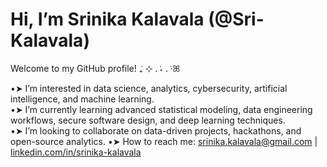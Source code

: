 # Hi, I’m Srinika Kalavala (@Sri-Kalavala)  
Welcome to my GitHub profile!  ݁₊ ⊹ . ݁˖ . ݁·ꕤ  

•➤ I’m interested in data science, analytics, cybersecurity, artificial intelligence, and machine learning.  
•➤ I’m currently learning advanced statistical modeling, data engineering workflows, secure software design, and deep learning techniques.  
•➤ I’m looking to collaborate on data-driven projects, hackathons, and open-source analytics.
•➤ How to reach me: srinika.kalavala@gmail.com | [linkedin.com/in/srinika-kalavala](https://www.linkedin.com/in/srinika-kalavala/)  
